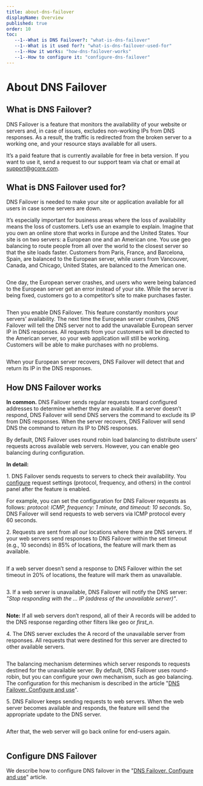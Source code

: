 ```yaml
---
title: about-dns-failover
displayName: Overview
published: true
order: 10
toc:
   --1--What is DNS Failover?: "what-is-dns-failover"
   --1--What is it used for?: "what-is-dns-failover-used-for"
   --1--How it works: "how-dns-failover-works"
   --1--How to configure it: "configure-dns-failover"
---
```


# About DNS Failover 
  
## What is DNS Failover?

DNS Failover is a feature that monitors the availability of your website or servers and, in case of issues, excludes non-working IPs from DNS responses. As a result, the traffic is redirected from the broken server to a working one, and your resource stays available for all users.

It’s a paid feature that is currently available for free in beta version. If you want to use it, send a request to our support team via chat or email at [support@gcore.com](mailto:support@gcore.com).

## What is DNS Failover used for?

DNS Failover is needed to make your site or application available for all users in case some servers are down.

It’s especially important for business areas where the loss of availability means the loss of customers. Let’s use an example to explain. Imagine that you own an online store that works in Europe and the United States. Your site is on two servers: a European one and an American one. You use geo balancing to route people from all over the world to the closest server so that the site loads faster. Customers from Paris, France, and Barcelona, Spain, are balanced to the European server, while users from Vancouver, Canada, and Chicago, United States, are balanced to the American one.

<img src="https://support.gcore.com/hc/article_attachments/9684855295377" alt="">

One day, the European server crashes, and users who were being balanced to the European server get an error instead of your site. While the server is being fixed, customers go to a competitor’s site to make purchases faster.

<img src="https://support.gcore.com/hc/article_attachments/9684878611345" alt="">

Then you enable DNS Failover. This feature constantly monitors your servers’ availability. The next time the European server crashes, DNS Failover will tell the DNS server not to add the unavailable European server IP in DNS responses. All requests from your customers will be directed to the American server, so your web application will still be working. Customers will be able to make purchases with no problems.

<img src="https://support.gcore.com/hc/article_attachments/9684855397905" alt="">

When your European server recovers, DNS Failover will detect that and return its IP in the DNS responses.

## How DNS Failover works

**In common.** DNS Failover sends regular requests toward configured addresses to determine whether they are available. If a server doesn’t respond, DNS Failover will send DNS servers the command to exclude its IP from DNS responses. When the server recovers, DNS Failover will send DNS the command to return its IP to DNS responses.

By default, DNS Failover uses round robin load balancing to distribute users’ requests across available web servers. However, you can enable geo balancing during configuration.

**In detail:**

1\. DNS Failover sends requests to servers to check their availability. You <a href="https://gcore.com/docs/dns/dns-failover/configure-and-use-dns-failover" target="_blank">configure</a> request settings (protocol, frequency, and others) in the control panel after the feature is enabled.

For example, you can set the configuration for DNS Failover requests as follows: _protocol: ICMP, frequency: 1 minute, and timeout: 10 seconds_. So, DNS Failover will send requests to web servers via ICMP protocol every 60 seconds.

2\. Requests are sent from all our locations where there are DNS servers. If your web servers send responses to DNS Failover within the set timeout (e.g., 10 seconds) in 85% of locations, the feature will mark them as available.

<img src="https://support.gcore.com/hc/article_attachments/9684855402769" alt="">

If a web server doesn’t send a response to DNS Failover within the set timeout in 20% of locations, the feature will mark them as unavailable.

<img src="https://support.gcore.com/hc/article_attachments/9684855522193" alt="">

3\. If a web server is unavailable, DNS Failover will notify the DNS server: *"Stop responding with the … IP (address of the unavailable server)"*.

<img src="https://support.gcore.com/hc/article_attachments/9684878905617" alt="">

**Note:** If all web servers don’t respond, all of their A records will be added to the DNS response regarding other filters like geo or *first_n*.

4\. The DNS server excludes the A record of the unavailable server from responses. All requests that were destined for this server are directed to other available servers.

<img src="https://support.gcore.com/hc/article_attachments/9684879021841" alt="">

The balancing mechanism determines which server responds to requests destined for the unavailable server. By default, DNS Failover uses round-robin, but you can configure your own mechanism, such as geo balancing. The configuration for this mechanism is described in the article "<a href="https://gcore.com/docs/dns/dns-failover/configure-and-use-dns-failover" target="_blank">DNS Failover. Configure and use</a>".

5\. DNS Failover keeps sending requests to web servers. When the web server becomes available and responds, the feature will send the appropriate update to the DNS server.

<img src="https://support.gcore.com/hc/article_attachments/9684879045649" alt="">

After that, the web server will go back online for end-users again.

<img src="https://support.gcore.com/hc/article_attachments/9684879172113" alt="">

## Configure DNS Failover

We describe how to configure DNS failover in the "<a href="https://gcore.com/docs/dns/dns-failover/configure-and-use-dns-failover" target="_blank">DNS Failover. Configure and use</a>" article.